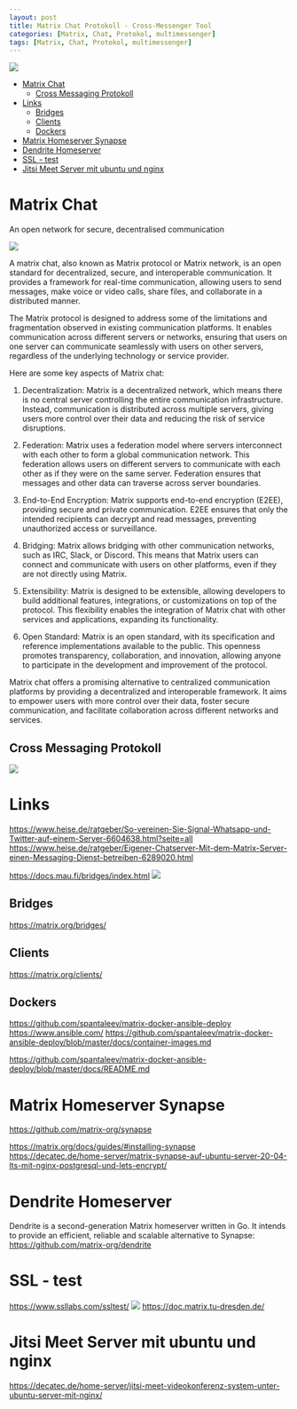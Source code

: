```yaml
---
layout: post
title: Matrix Chat Protokoll - Cross-Messenger Tool
categories: [Matrix, Chat, Protokol, multimessenger]
tags: [Matrix, Chat, Protokol, multimessenger]
--- 
```


![](../pics/20230706133405_matrix.png)
- [Matrix Chat](#matrix-chat)
  - [Cross Messaging Protokoll](#cross-messaging-protokoll)
- [Links](#links)
  - [Bridges](#bridges)
  - [Clients](#clients)
  - [Dockers](#dockers)
- [Matrix Homeserver Synapse](#matrix-homeserver-synapse)
- [Dendrite Homeserver](#dendrite-homeserver)
- [SSL - test](#ssl---test)
- [Jitsi Meet Server mit ubuntu und nginx](#jitsi-meet-server-mit-ubuntu-und-nginx)

# Matrix Chat 
An open network for secure, decentralised communication

![](../pic/20230706133326_matrix.png)

A matrix chat, also known as Matrix protocol or Matrix network, is an open standard for decentralized, secure, and interoperable communication. It provides a framework for real-time communication, allowing users to send messages, make voice or video calls, share files, and collaborate in a distributed manner.

The Matrix protocol is designed to address some of the limitations and fragmentation observed in existing communication platforms. It enables communication across different servers or networks, ensuring that users on one server can communicate seamlessly with users on other servers, regardless of the underlying technology or service provider.

Here are some key aspects of Matrix chat:

1. Decentralization: Matrix is a decentralized network, which means there is no central server controlling the entire communication infrastructure. Instead, communication is distributed across multiple servers, giving users more control over their data and reducing the risk of service disruptions.

2. Federation: Matrix uses a federation model where servers interconnect with each other to form a global communication network. This federation allows users on different servers to communicate with each other as if they were on the same server. Federation ensures that messages and other data can traverse across server boundaries.

3. End-to-End Encryption: Matrix supports end-to-end encryption (E2EE), providing secure and private communication. E2EE ensures that only the intended recipients can decrypt and read messages, preventing unauthorized access or surveillance.

4. Bridging: Matrix allows bridging with other communication networks, such as IRC, Slack, or Discord. This means that Matrix users can connect and communicate with users on other platforms, even if they are not directly using Matrix.

5. Extensibility: Matrix is designed to be extensible, allowing developers to build additional features, integrations, or customizations on top of the protocol. This flexibility enables the integration of Matrix chat with other services and applications, expanding its functionality.

6. Open Standard: Matrix is an open standard, with its specification and reference implementations available to the public. This openness promotes transparency, collaboration, and innovation, allowing anyone to participate in the development and improvement of the protocol.

Matrix chat offers a promising alternative to centralized communication platforms by providing a decentralized and interoperable framework. It aims to empower users with more control over their data, foster secure communication, and facilitate collaboration across different networks and services.

## Cross Messaging Protokoll 
![](../pics/20230705144519_matrix_cross_messaging.png)
# Links

https://www.heise.de/ratgeber/So-vereinen-Sie-Signal-Whatsapp-und-Twitter-auf-einem-Server-6604638.html?seite=all
https://www.heise.de/ratgeber/Eigener-Chatserver-Mit-dem-Matrix-Server-einen-Messaging-Dienst-betreiben-6289020.html

https://docs.mau.fi/bridges/index.html
![](../pics/20230705144734_matrix_bridges.png)
## Bridges 
<https://matrix.org/bridges/>
## Clients 
<https://matrix.org/clients/>

## Dockers 
https://github.com/spantaleev/matrix-docker-ansible-deploy
https://www.ansible.com/
https://github.com/spantaleev/matrix-docker-ansible-deploy/blob/master/docs/container-images.md

https://github.com/spantaleev/matrix-docker-ansible-deploy/blob/master/docs/README.md

# Matrix Homeserver Synapse 
https://github.com/matrix-org/synapse

https://matrix.org/docs/guides/#installing-synapse
https://decatec.de/home-server/matrix-synapse-auf-ubuntu-server-20-04-lts-mit-nginx-postgresql-und-lets-encrypt/

# Dendrite Homeserver
Dendrite is a second-generation Matrix homeserver written in Go. It intends to provide an efficient, reliable and scalable alternative to Synapse:
https://github.com/matrix-org/dendrite 

# SSL - test 
https://www.ssllabs.com/ssltest/
![](../pics/20230705144644_matrix_tudarmstadt.png)
https://doc.matrix.tu-dresden.de/

# Jitsi Meet Server mit ubuntu und nginx
<https://decatec.de/home-server/jitsi-meet-videokonferenz-system-unter-ubuntu-server-mit-nginx/>